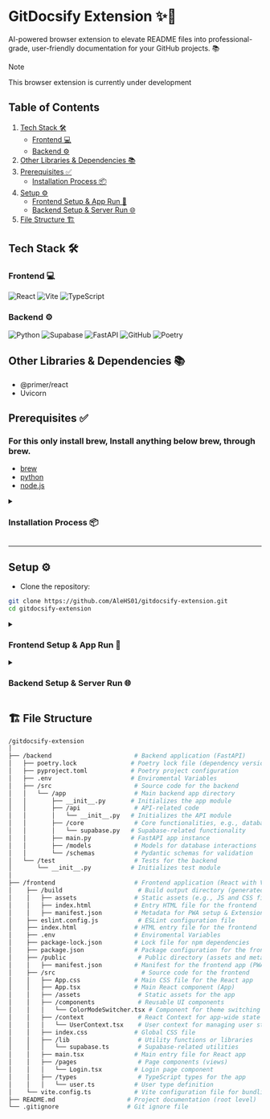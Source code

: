 # GitDocsify Extension ✨🚀

AI-powered browser extension to elevate README files into professional-grade, user-friendly documentation for your GitHub projects. 📚

> [!NOTE]
> This browser extension is currently under development

## Table of Contents

1. [Tech Stack 🛠️](#tech-stack)
   - [Frontend 💻](#frontend)
   - [Backend ⚙️](#backend)
2. [Other Libraries & Dependencies 📚](#other-libraries--dependencies)
3. [Prerequisites ✅](#prerequisites)
   - [Installation Process 📦](#installation-process)
4. [Setup ⚙️](#setup)
   - [Frontend Setup & App Run 🚀](#frontend-setup--app-run)
   - [Backend Setup & Server Run 🌐](#backend-setup--server-run)
5. [File Structure 🏗](#file-structure)

<h2 id="tech-stack">Tech Stack 🛠️</h2>

<h3 id="frontend">Frontend 💻</h3>

![React](https://img.shields.io/badge/react-%2320232a.svg?style=for-the-badge&logo=react&logoColor=%2361DAFB)
![Vite](https://img.shields.io/badge/vite-%23646CFF.svg?style=for-the-badge&logo=vite&logoColor=white)
![TypeScript](https://img.shields.io/badge/typescript-%23007ACC.svg?style=for-the-badge&logo=typescript&logoColor=white)

<h3 id="backend">Backend ⚙️</h3>

![Python](https://img.shields.io/badge/python-3670A0?style=for-the-badge&logo=python&logoColor=ffdd54)
![Supabase](https://img.shields.io/badge/Supabase-3ECF8E?style=for-the-badge&logo=supabase&logoColor=white)
![FastAPI](https://img.shields.io/badge/FastAPI-005571?style=for-the-badge&logo=fastapi)
![GitHub](https://img.shields.io/badge/github-%23121011.svg?style=for-the-badge&logo=github&logoColor=white)
![Poetry](https://img.shields.io/badge/Poetry-%233B82F6.svg?style=for-the-badge&logo=poetry&logoColor=0B3D8D)


<h2 id="other-libraries--dependencies">Other Libraries & Dependencies 📚</h2>

- @primer/react
- Uvicorn

<h2 id="prerequisites">Prerequisites ✅</h2>

### For this only install **brew**, Install anything below **brew**, through **brew**.
- [brew](https://brew.sh/)
- [python](https://www.python.org)
- [node.js](https://nodejs.org/en)

<details>
  <summary><h3 id="installation-process">Installation Process 📦</h3></summary>
  
  #### Install brew
  
  ```bash
  
  bin/bash -c "$(curl -fsSL https://raw.githubusercontent.com/Homebrew/install/HEAD/install.sh)"
  
  ```
  
  #### Install Python
  
  ```bash
  brew install python
  ```
  
  #### Install Node.js
  ```bash
  brew install node
  ```
  
  #### Check Python 3 and Pip Version
  ```bash
  python3 --version
  pip3 --version
  ```
  #### Check Node.js
  ```bash
  node --version
  ```
</details>

---

<h2 id="setup">Setup ⚙️</h2>

- Clone the repository:

```bash
git clone https://github.com/AleHS01/gitdocsify-extension.git
cd gitdocsify-extension
```

<details>
  <summary><h3 id="frontend-setup--app-run">Frontend Setup & App Run 🚀</h3></summary>

1. Navigate to the frontend directory
```bash
cd frontend
```
2. Install Node dependencies
```bash
npm install
```

3. Copy the `.env.example` file to `.env`:
```bash
cp .env.example .env
```

4. Update the `.env` file with your environment variables:
```bash
VITE_SUPABASE_URL= your_supabase_url
VITE_SUPABASE_KEY= your_supabase_key
```

5. Run Vite development server
```bash
npm run dev
```
6. React app at: http://localhost:5173/

</details>

<details>
  <summary><h3 id="backend-setup--server-run">Backend Setup & Server Run 🌐</h3></summary>
  
1. Install Poetry (Python package manager):
```bash
# Using pip3
pip3 install poetry
# Or using Homebrew
brew install poetry
```

2. Navigate to the backend directory from `gitdocsify-extension` directory
```bash
cd backend
```

3. Install dependecies Python using Poetry
```bash
poetry install
```

4. Copy the `.env.example` file to `.env`:
```bash
cp .env.example .env
```

5. Update the `.env` file with your environment variables:
```bash
SUPABASE_URL= your_supabase_url
SUPABASE_KEY= your_supabase_key
```

6. Run the FastAPI app using Uvicorn
```bash
# Navigate to directory where main.py is located
cd src/app

# Run FastAPI server with auto reload when changes are saved
uvicorn main:app --reload
```
7. FastAPI backend server at http://localhost:8000.
</details>

<h2 id="file-structure">🏗 File Structure </h2>

```bash
/gitdocsify-extension
│
├── /backend                       # Backend application (FastAPI)
│   ├── poetry.lock               # Poetry lock file (dependency versions)
│   ├── pyproject.toml            # Poetry project configuration
│   ├── .env                      # Enviromental Variables
│   ├── /src                       # Source code for the backend
│   │   └── /app                   # Main backend app directory
│   │       ├── __init__.py       # Initializes the app module
│   │       ├── /api               # API-related code
│   │       │   └── __init__.py   # Initializes the API module
│   │       ├── /core              # Core functionalities, e.g., database or service connections
│   │       │   └── supabase.py   # Supabase-related functionality
│   │       ├── main.py           # FastAPI app instance
│   │       ├── /models            # Models for database interactions
│   │       └── /schemas           # Pydantic schemas for validation
│   └── /test                      # Tests for the backend
│       └── __init__.py           # Initializes test module
│
├── /frontend                      # Frontend application (React with Vite)
│    ├── /build                     # Build output directory (generated on build)
│    │   ├── assets                # Static assets (e.g., JS and CSS files)
│    │   ├── index.html            # Entry HTML file for the frontend
│    │   ├── manifest.json         # Metadata for PWA setup & Extension configuration
│    ├── eslint.config.js           # ESLint configuration file
│    ├── index.html                # HTML entry file for the frontend
│    ├── .env                      # Enviromental Variables
│    ├── package-lock.json         # Lock file for npm dependencies
│    ├── package.json              # Package configuration for the frontend
│    ├── /public                    # Public directory (assets and metadata)
│    │   ├── manifest.json         # Manifest for the frontend app (PWA setup) & Extension configuration
│    ├── /src                        # Source code for the frontend
│    │   ├── App.css               # Main CSS file for the React app
│    │   ├── App.tsx               # Main React component (App)
│    │   ├── /assets                # Static assets for the app
│    │   ├── /components            # Reusable UI components
│    │   │   └── ColorModeSwitcher.tsx # Component for theme switching
│    │   ├── /context               # React Context for app-wide state
│    │   │   └── UserContext.tsx    # User context for managing user state
│    │   ├── index.css             # Global CSS file
│    │   ├── /lib                   # Utility functions or libraries
│    │   │   └── supabase.ts        # Supabase-related utilities
│    │   ├── main.tsx              # Main entry file for React app
│    │   ├── /pages                 # Page components (views)
│    │   │   └── Login.tsx         # Login page component
│    │   ├── /types                 # TypeScript types for the app
│    │   │   └── user.ts           # User type definition
│    └── vite.config.ts            # Vite configuration file for bundling
├── README.md                    # Project documentation (root level)
└── .gitignore                   # Git ignore file
```

